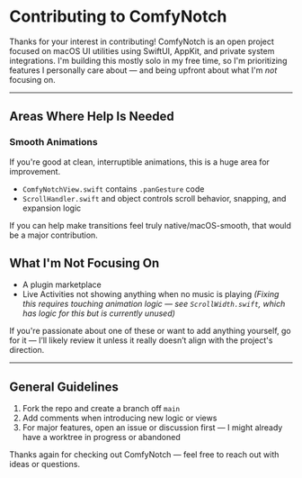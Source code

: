 # Contributing to ComfyNotch

Thanks for your interest in contributing! ComfyNotch is an open project focused on macOS UI utilities using SwiftUI, AppKit, and private system integrations. I'm building this mostly solo in my free time, so I'm prioritizing features I personally care about — and being upfront about what I'm *not* focusing on.

---

## Areas Where Help Is Needed

### Smooth Animations

If you're good at clean, interruptible animations, this is a huge area for improvement.

- `ComfyNotchView.swift` contains `.panGesture` code
- `ScrollHandler.swift` and object controls scroll behavior, snapping, and expansion logic

If you can help make transitions feel truly native/macOS-smooth, that would be a major contribution.


## What I'm Not Focusing On

- A plugin marketplace
- Live Activities not showing anything when no music is playing
  _(Fixing this requires touching animation logic — see `ScrollWidth.swift`, which has logic for this but is currently unused)_

If you're passionate about one of these or want to add anything yourself, go for it — I’ll likely review it unless it really doesn’t align with the project's direction.

---

## General Guidelines

1. Fork the repo and create a branch off `main`
2. Add comments when introducing new logic or views
3. For major features, open an issue or discussion first — I might already have a worktree in progress or abandoned

Thanks again for checking out ComfyNotch — feel free to reach out with ideas or questions.
